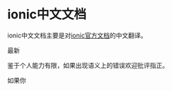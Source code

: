 # ionic中文文档



ionic中文文档主要是对[ionic官方文档](https://ionicframework.com/docs/)的中文翻译。

最新





鉴于个人能力有限，如果出现语义上的错误欢迎批评指正。



如果你



